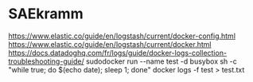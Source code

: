 # SAEkramm
https://www.elastic.co/guide/en/logstash/current/docker-config.html
https://www.elastic.co/guide/en/logstash/current/docker.html
https://docs.datadoghq.com/fr/logs/guide/docker-logs-collection-troubleshooting-guide/
sudodocker run --name test -d busybox sh -c "while true; do $(echo date); sleep 1; done"
docker logs -f test > test.txt
